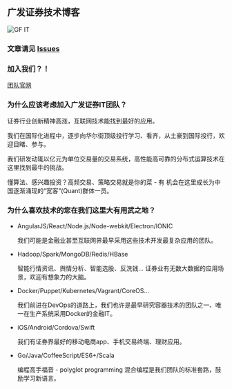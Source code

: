 ## 广发证券技术博客

![GF IT](https://raw.githubusercontent.com/gf-rd/blog/master/assets/common/C603BF85-5237-4A50-8FDB-DF86FD1F62F2.png)

### 文章请见 [Issues](https://github.com/gf-rd/blog/issues)

### 加入我们？！
[团队官网](http://it.gf.com.cn/about)

### 为什么应该考虑加入广发证券IT团队？

   证券行业创新精神高涨，互联网技术能找到最好的应用。

   我们在国际化进程中，逐步向华尔街顶级投行学习、看齐，从土豪到国际投行，欢迎目睹、参与。

   我们研发动辄以亿元为单位交易量的交易系统，高性能高可靠的分布式运算技术在这里找到最牛的挑战。

   懂算法、感兴趣投资？高频交易、策略交易就是你的菜 - 有 机会在这里成长为中国逐渐涌现的“宽客”(Quant)群体一员。

### 为什么喜欢技术的您在我们这里大有用武之地？
 - AngularJS/React/Node.js/Node-webkit/Electron/IONIC
 
   我们可能是金融业甚至互联网界最早采用这些技术开发最复杂应用的团队。

 - Hadoop/Spark/MongoDB/Redis/HBase
 
   智能行情资讯、舆情分析、智能选股、反洗钱... 证券业有无数大数据的应用场景，欢迎有想象力的大脑。

 - Docker/Puppet/Kubernetes/Vagrant/CoreOS...
 
   我们前进在DevOps的道路上，我们也许是最早研究容器技术的团队之一、唯一在生产系统采用Docker的金融IT。

 - iOS/Android/Cordova/Swift
 
   我们有证券界最好的移动电商app、手机交易终端、理财应用。

 - Go/Java/CoffeeScript/ES6+/Scala
 
   编程高手福音 - polyglot programming 混合编程是我们团队的标准套路，鼓励学习新语言。
